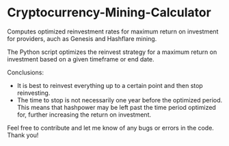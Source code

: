 # Cryptocurrency-Mining-Calculator
Computes optimized reinvestment rates for maximum return on investment for providers, auch as Genesis and Hashflare mining.

The Python script optimizes the reinvest strategy for a maximum return on investment based on a given timeframe or end date.

Conclusions:
* It is best to reinvest everything up to a certain point and then stop reinvesting.
* The time to stop is not necessarily one year before the optimized period. This means that hashpower may be left past the time period optimized for, further increasing the return on investment.

Feel free to contribute and let me know of any bugs or errors in the code. Thank you!
